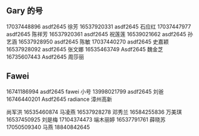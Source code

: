 ## Gary 的号

17037448896 asdf2645 徐芳
16537920331 asdf2645 石应红
17037447977 asdf2645 陈祥芳
16537920361 asdf2645 祝莲莲
16539021662 asdf2645 孙艺涵
16537928950 asdf2645 陈敏
17037440270 asdf2645 史嘉颖
16537928092 asdf2645 张文娜
16535463749 Asdf2645 魏金芝
16735607443 Asdf2645 周莎丽

## Fawei

16741186994 asdf2645 fawei 小号
13998021799 asdf2645 刘爸
16746440201 Asdf2645 radiance 漳州高新

尚军洪 16535460874
马凌燕 16537928278
邓秀兰 16584255836
万美琪 16537450925
刘是梅 17104374473
端木丽婷 16537791761
薛晓苏 17050509340
马燕 18840842645
